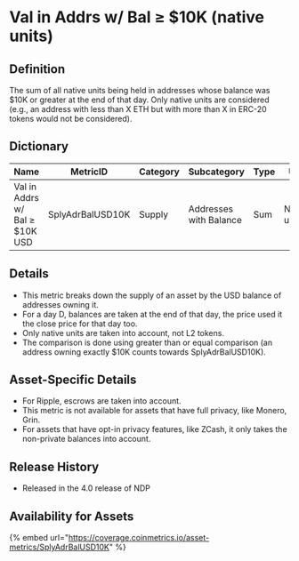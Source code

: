 # Val in Addrs w/ Bal ≥ $10K (native units)

## Definition

The sum of all native units being held in addresses whose balance was $10K or greater at the end of that day. Only native units are considered (e.g., an address with less than X ETH but with more than X in ERC-20 tokens would not be considered).

## Dictionary

| Name                           | MetricID         | Category | Subcategory            | Type | Unit         | Interval |
| ------------------------------ | ---------------- | -------- | ---------------------- | ---- | ------------ | -------- |
| Val in Addrs w/ Bal ≥ $10K USD | SplyAdrBalUSD10K | Supply   | Addresses with Balance | Sum  | Native units | 1 day    |

## Details

* This metric breaks down the supply of an asset by the USD balance of addresses owning it.
* For a day D, balances are taken at the end of that day, the price used it the close price for that day too.
* Only native units are taken into account, not L2 tokens.
* The comparison is done using greater than or equal comparison (an address owning exactly $10K counts towards SplyAdrBalUSD10K).

## Asset-Specific Details

* For Ripple, escrows are taken into account.
* This metric is not available for assets that have full privacy, like Monero, Grin.
* For assets that have opt-in privacy features, like ZCash, it only takes the non-private balances into account.

## Release History

* Released in the 4.0 release of NDP

## Availability for Assets

{% embed url="https://coverage.coinmetrics.io/asset-metrics/SplyAdrBalUSD10K" %}
